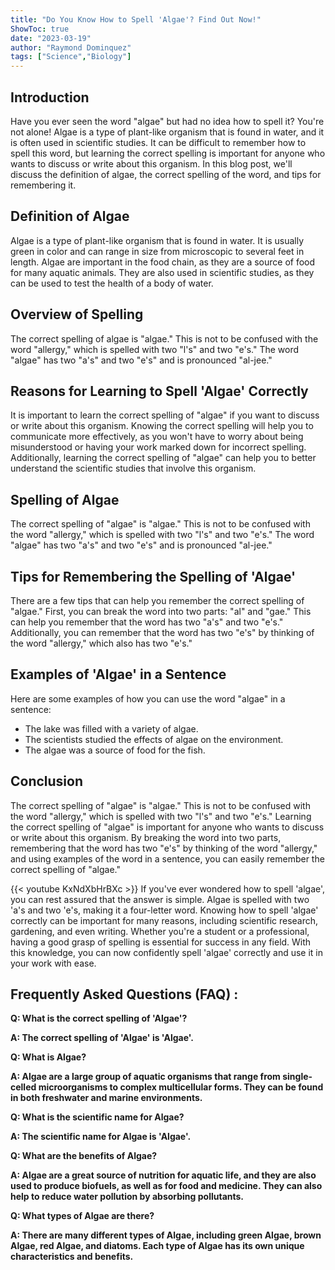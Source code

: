 ```yaml
---
title: "Do You Know How to Spell 'Algae'? Find Out Now!"
ShowToc: true 
date: "2023-03-19"
author: "Raymond Dominquez" 
tags: ["Science","Biology"]
---
```

## Introduction

Have you ever seen the word "algae" but had no idea how to spell it? You're not alone! Algae is a type of plant-like organism that is found in water, and it is often used in scientific studies. It can be difficult to remember how to spell this word, but learning the correct spelling is important for anyone who wants to discuss or write about this organism. In this blog post, we'll discuss the definition of algae, the correct spelling of the word, and tips for remembering it.

## Definition of Algae

Algae is a type of plant-like organism that is found in water. It is usually green in color and can range in size from microscopic to several feet in length. Algae are important in the food chain, as they are a source of food for many aquatic animals. They are also used in scientific studies, as they can be used to test the health of a body of water.

## Overview of Spelling

The correct spelling of algae is "algae." This is not to be confused with the word "allergy," which is spelled with two "l's" and two "e's." The word "algae" has two "a's" and two "e's" and is pronounced "al-jee."

## Reasons for Learning to Spell 'Algae' Correctly

It is important to learn the correct spelling of "algae" if you want to discuss or write about this organism. Knowing the correct spelling will help you to communicate more effectively, as you won't have to worry about being misunderstood or having your work marked down for incorrect spelling. Additionally, learning the correct spelling of "algae" can help you to better understand the scientific studies that involve this organism.

## Spelling of Algae

The correct spelling of "algae" is "algae." This is not to be confused with the word "allergy," which is spelled with two "l's" and two "e's." The word "algae" has two "a's" and two "e's" and is pronounced "al-jee."

## Tips for Remembering the Spelling of 'Algae'

There are a few tips that can help you remember the correct spelling of "algae." First, you can break the word into two parts: "al" and "gae." This can help you remember that the word has two "a's" and two "e's." Additionally, you can remember that the word has two "e's" by thinking of the word "allergy," which also has two "e's."

## Examples of 'Algae' in a Sentence

Here are some examples of how you can use the word "algae" in a sentence:

- The lake was filled with a variety of algae.
- The scientists studied the effects of algae on the environment.
- The algae was a source of food for the fish.

## Conclusion

The correct spelling of "algae" is "algae." This is not to be confused with the word "allergy," which is spelled with two "l's" and two "e's." Learning the correct spelling of "algae" is important for anyone who wants to discuss or write about this organism. By breaking the word into two parts, remembering that the word has two "e's" by thinking of the word "allergy," and using examples of the word in a sentence, you can easily remember the correct spelling of "algae."

{{< youtube KxNdXbHrBXc >}} 
If you've ever wondered how to spell 'algae', you can rest assured that the answer is simple. Algae is spelled with two 'a's and two 'e's, making it a four-letter word. Knowing how to spell 'algae' correctly can be important for many reasons, including scientific research, gardening, and even writing. Whether you're a student or a professional, having a good grasp of spelling is essential for success in any field. With this knowledge, you can now confidently spell 'algae' correctly and use it in your work with ease.

## Frequently Asked Questions (FAQ) :
**Q: What is the correct spelling of 'Algae'?**

**A: The correct spelling of 'Algae' is 'Algae'.**

**Q: What is Algae?**

**A: Algae are a large group of aquatic organisms that range from single-celled microorganisms to complex multicellular forms. They can be found in both freshwater and marine environments.**

**Q: What is the scientific name for Algae?**

**A: The scientific name for Algae is 'Algae'.**

**Q: What are the benefits of Algae?**

**A: Algae are a great source of nutrition for aquatic life, and they are also used to produce biofuels, as well as for food and medicine. They can also help to reduce water pollution by absorbing pollutants.**

**Q: What types of Algae are there?**

**A: There are many different types of Algae, including green Algae, brown Algae, red Algae, and diatoms. Each type of Algae has its own unique characteristics and benefits.**





